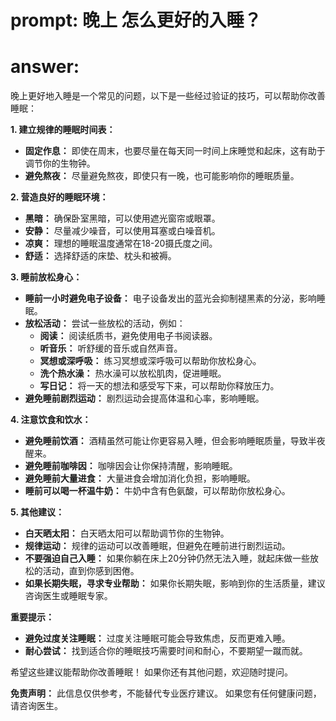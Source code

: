 # prompt: 晚上 怎么更好的入睡？
# answer: 
 晚上更好地入睡是一个常见的问题，以下是一些经过验证的技巧，可以帮助你改善睡眠：

**1. 建立规律的睡眠时间表：**

*   **固定作息：** 即使在周末，也要尽量在每天同一时间上床睡觉和起床，这有助于调节你的生物钟。
*   **避免熬夜：** 尽量避免熬夜，即使只有一晚，也可能影响你的睡眠质量。

**2. 营造良好的睡眠环境：**

*   **黑暗：** 确保卧室黑暗，可以使用遮光窗帘或眼罩。
*   **安静：** 尽量减少噪音，可以使用耳塞或白噪音机。
*   **凉爽：** 理想的睡眠温度通常在18-20摄氏度之间。
*   **舒适：** 选择舒适的床垫、枕头和被褥。

**3. 睡前放松身心：**

*   **睡前一小时避免电子设备：** 电子设备发出的蓝光会抑制褪黑素的分泌，影响睡眠。
*   **放松活动：** 尝试一些放松的活动，例如：
    *   **阅读：** 阅读纸质书，避免使用电子书阅读器。
    *   **听音乐：** 听舒缓的音乐或自然声音。
    *   **冥想或深呼吸：** 练习冥想或深呼吸可以帮助你放松身心。
    *   **洗个热水澡：** 热水澡可以放松肌肉，促进睡眠。
    *   **写日记：** 将一天的想法和感受写下来，可以帮助你释放压力。
*   **避免睡前剧烈运动：** 剧烈运动会提高体温和心率，影响睡眠。

**4. 注意饮食和饮水：**

*   **避免睡前饮酒：** 酒精虽然可能让你更容易入睡，但会影响睡眠质量，导致半夜醒来。
*   **避免睡前咖啡因：** 咖啡因会让你保持清醒，影响睡眠。
*   **避免睡前大量进食：** 大量进食会增加消化负担，影响睡眠。
*   **睡前可以喝一杯温牛奶：** 牛奶中含有色氨酸，可以帮助你放松身心。

**5. 其他建议：**

*   **白天晒太阳：** 白天晒太阳可以帮助调节你的生物钟。
*   **规律运动：** 规律的运动可以改善睡眠，但避免在睡前进行剧烈运动。
*   **不要强迫自己入睡：** 如果你躺在床上20分钟仍然无法入睡，就起床做一些放松的活动，直到你感到困倦。
*   **如果长期失眠，寻求专业帮助：** 如果你长期失眠，影响到你的生活质量，建议咨询医生或睡眠专家。

**重要提示：**

*   **避免过度关注睡眠：** 过度关注睡眠可能会导致焦虑，反而更难入睡。
*   **耐心尝试：** 找到适合你的睡眠技巧需要时间和耐心，不要期望一蹴而就。

希望这些建议能帮助你改善睡眠！ 如果你还有其他问题，欢迎随时提问。

**免责声明：** 此信息仅供参考，不能替代专业医疗建议。 如果您有任何健康问题，请咨询医生。
